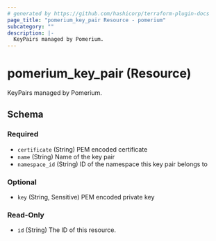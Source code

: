 ```yaml
---
# generated by https://github.com/hashicorp/terraform-plugin-docs
page_title: "pomerium_key_pair Resource - pomerium"
subcategory: ""
description: |-
  KeyPairs managed by Pomerium.
---
```


# pomerium_key_pair (Resource)

KeyPairs managed by Pomerium.



<!-- schema generated by tfplugindocs -->
## Schema

### Required

- `certificate` (String) PEM encoded certificate
- `name` (String) Name of the key pair
- `namespace_id` (String) ID of the namespace this key pair belongs to

### Optional

- `key` (String, Sensitive) PEM encoded private key

### Read-Only

- `id` (String) The ID of this resource.
